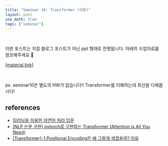 ```yaml
---
title: "Seminar 10: Transformer (이론)"
layout: post
use_math: true
tags: ["seminar"]
---
```


<br/>

이번 포스트는 지킬 블로그 포스트가 아닌 ppt 형태로 진행됩니다. 아래의 수업자료를 참조해주세요 🙏

[[material link]](https://github.com/PoApper/pytorch-seminar/blob/main/colab_notebooks/seminar10-Transformer-(1).pdf)

<br/>

ps. seminar10은 별도의 HW가 없습니다!! Transformer를 이해하는데 최선을 다해봅시다!

## references

- [딥러닝을 이용한 자연어 처리 입문](https://wikidocs.net/31379)
- [[NLP 논문 구현] pytorch로 구현하는 Transformer (Attention is All You Need)](https://cpm0722.github.io/pytorch-implementation/transformer)
- [[Transformer]-1 Positional Encoding은 왜 그렇게 생겼을까? 이유](https://velog.io/@gibonki77/DLmathPE)